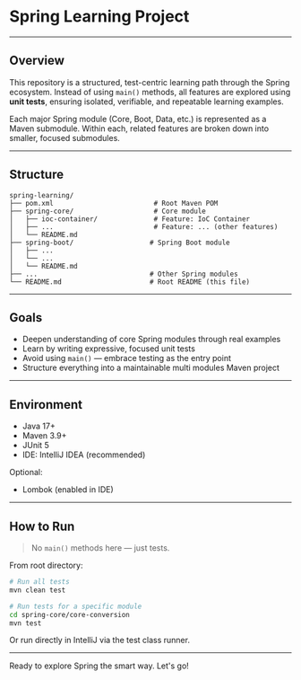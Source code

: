 # Spring Learning Project

---

## Overview

This repository is a structured, test-centric learning path through the Spring ecosystem. Instead of using `main()`
methods, all features are explored using **unit tests**, ensuring isolated, verifiable, and repeatable learning
examples.

Each major Spring module (Core, Boot, Data, etc.) is represented as a Maven submodule. Within each, related features are
broken down into smaller, focused submodules.

---

## Structure

```
spring-learning/
├── pom.xml                         # Root Maven POM
├── spring-core/                    # Core module
│   ├── ioc-container/              # Feature: IoC Container
│   ├── ...                         # Feature: ... (other features)
│   └── README.md
├── spring-boot/                   # Spring Boot module
│   ├── ...
│   └── ...
│   └── README.md
├── ...                            # Other Spring modules
└── README.md                      # Root README (this file)
```

---

## Goals

* Deepen understanding of core Spring modules through real examples
* Learn by writing expressive, focused unit tests
* Avoid using `main()` — embrace testing as the entry point
* Structure everything into a maintainable multi modules Maven project

---

## Environment

* Java 17+
* Maven 3.9+
* JUnit 5
* IDE: IntelliJ IDEA (recommended)

Optional:

* Lombok (enabled in IDE)

---

## How to Run

> No `main()` methods here — just tests.

From root directory:

```bash
# Run all tests
mvn clean test

# Run tests for a specific module
cd spring-core/core-conversion
mvn test
```

Or run directly in IntelliJ via the test class runner.

---

Ready to explore Spring the smart way. Let's go!
